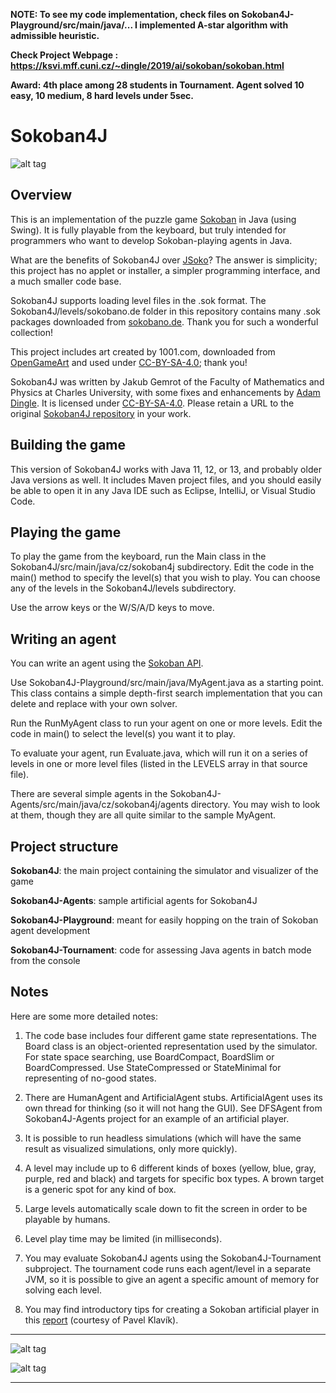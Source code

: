 **NOTE: To see my code implementation, check files on Sokoban4J-Playground/src/main/java/... I implemented A-star algorithm with admissible heuristic.**

**Check Project Webpage : https://ksvi.mff.cuni.cz/~dingle/2019/ai/sokoban/sokoban.html**

**Award: 4th place among 28 students in Tournament. Agent solved 10 easy, 10 medium, 8 hard levels under 5sec.**


# Sokoban4J

![alt tag](https://github.com/kefik/Sokoban4J/raw/master/Sokoban4J/screenshot.png)

## Overview

This is an implementation of the puzzle game [Sokoban](https://en.wikipedia.org/wiki/Sokoban) in Java (using Swing).  It is fully playable from the keyboard, but truly intended for programmers who want to develop Sokoban-playing agents in Java.

What are the benefits of Sokoban4J over [JSoko](http://www.sokoban-online.de/jsoko.html)? The answer is simplicity; this project has no applet or installer, a simpler programming interface, and a much smaller code base.

Sokoban4J supports loading level files in the .sok format.  The Sokoban4J/levels/sokobano.de folder in this repository contains many .sok packages downloaded from [sokobano.de](http://sokobano.de/en/levels.php). Thank you for such a wonderful collection!

This project includes art created by 1001.com, downloaded from [OpenGameArt](http://opengameart.org/content/sokoban-pack) and used under [CC-BY-SA-4.0](https://creativecommons.org/licenses/by-sa/4.0/legalcode); thank you!

Sokoban4J was written by Jakub Gemrot of the Faculty of Mathematics and Physics at Charles University, with some fixes and enhancements by [Adam Dingle](https://ksvi.mff.cuni.cz/~dingle/).  It is licensed under [CC-BY-SA-4.0](https://creativecommons.org/licenses/by-sa/4.0/legalcode). Please retain a URL to the original [Sokoban4J repository](https://github.com/kefik/Sokoban4J) in your work.

## Building the game

This version of Sokoban4J works with Java 11, 12, or 13, and probably older Java versions as well.  It includes Maven project files, and you should easily be able to open it in any Java IDE such as Eclipse, IntelliJ, or Visual Studio Code.

## Playing the game

To play the game from the keyboard, run the Main class in the Sokoban4J/src/main/java/cz/sokoban4j subdirectory.  Edit the code in the main() method to specify the level(s) that you wish to play.  You can choose any of the levels in the Sokoban4J/levels subdirectory.

Use the arrow keys or the W/S/A/D keys to move.

## Writing an agent

You can write an agent using the [Sokoban API](https://ksvi.mff.cuni.cz/~dingle/2018/ai/sokoban_api.html).

Use Sokoban4J-Playground/src/main/java/MyAgent.java as a starting point.  This class contains a simple depth-first search implementation that you can delete and replace with your own solver.

Run the RunMyAgent class to run your agent on one or more levels.  Edit the code in main() to select the level(s) you want it to play.

To evaluate your agent, run Evaluate.java, which will run it on a series of levels in one or more level files (listed in the LEVELS array in that source file).

There are several simple agents in the Sokoban4J-Agents/src/main/java/cz/sokoban4j/agents directory.  You may wish to look at them, though they are all quite similar to the sample MyAgent.

## Project structure

**Sokoban4J**: the main project containing the simulator and visualizer of the game

**Sokoban4J-Agents**: sample artificial agents for Sokoban4J

**Sokoban4J-Playground**: meant for easily hopping on the train of Sokoban agent development

**Sokoban4J-Tournament**: code for assessing Java agents in batch mode from the console

## Notes

Here are some more detailed notes:

1. The code base includes four different game state representations.  The Board class is an object-oriented representation used by the simulator.  For state space searching, use BoardCompact, BoardSlim or BoardCompressed. Use StateCompressed or StateMinimal for representing of no-good states.

1. There are HumanAgent and ArtificialAgent stubs.  ArtificialAgent uses its own thread for thinking (so it will not hang the GUI). See DFSAgent from Sokoban4J-Agents project for an example of an artificial player.

1. It is possible to run headless simulations (which will have the same result as visualized simulations, only more quickly).

1. A level may include up to 6 different kinds of boxes (yellow, blue, gray, purple, red and black) and targets for specific box types. A brown target is a generic spot for any kind of box.

1. Large levels automatically scale down to fit the screen in order to be playable by humans.

1. Level play time may be limited (in milliseconds).

1. You may evaluate Sokoban4J agents using the Sokoban4J-Tournament subproject.  The tournament code runs each agent/level in a separate JVM, so it is possible to give an agent a specific amount of memory for solving each level.

1. You may find introductory tips for creating a Sokoban artificial player in this [report](http://pavel.klavik.cz/projekty/solver/solver.pdf) (courtesy of Pavel Klavík).

------------------------------------------------------------

![alt tag](https://github.com/kefik/Sokoban4J/raw/master/Sokoban4J/screenshot2.png)

![alt tag](https://github.com/kefik/Sokoban4J/raw/master/Sokoban4J/screenshot3.png)

------------------------------------------------------------
